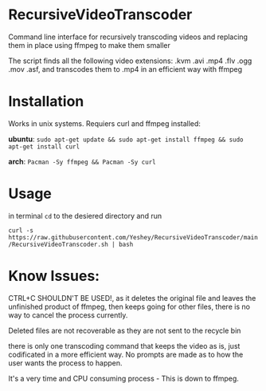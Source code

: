 # RecursiveVideoTranscoder
Command line interface for recursively transcoding videos and replacing them in place using ffmpeg to make them smaller 

The script finds all the following video extensions: .kvm .avi .mp4 .flv .ogg .mov .asf, and transcodes them to .mp4 in an efficient way with ffmpeg

# Installation
Works in unix systems. Requiers curl and ffmpeg installed:

**ubuntu**: `sudo apt-get update && sudo apt-get install ffmpeg && sudo apt-get install curl`

**arch**: `Pacman -Sy ffmpeg && Pacman -Sy curl`

# Usage
in terminal `cd` to the desiered directory and run 

```curl -s https://raw.githubusercontent.com/Yeshey/RecursiveVideoTranscoder/main/RecursiveVideoTranscoder.sh | bash```

# Know Issues:
CTRL+C SHOULDN'T BE USED!, as it deletes the original file and leaves the unfinished product of ffmpeg, then keeps going for other files, there is no way to cancel the process currently.

Deleted files are not recoverable as they are not sent to the recycle bin

there is only one transcoding command that keeps the video as is, just codificated in a more efficient way. No prompts are made as to how the user wants the process to happen.

It's a very time and CPU consuming process - This is down to ffmpeg.
